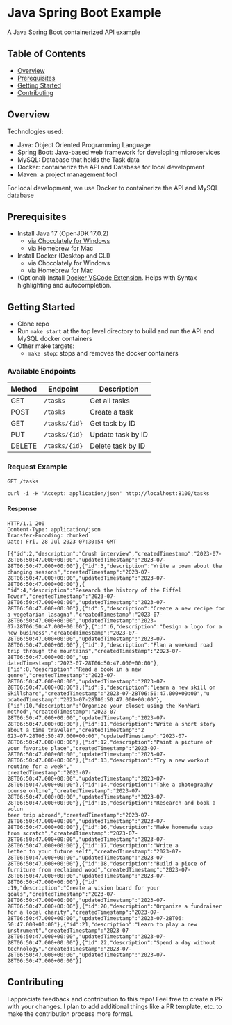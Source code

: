 # Java Spring Boot Example
A Java Spring Boot containerized API example


## Table of Contents

- [Overview](#overview)
- [Prerequisites](#prerequisites)
- [Getting Started](#getting-started)
- [Contributing](#contributing)

## Overview
Technologies used:
- Java: Object Oriented Programming Language
- Spring Boot: Java-based web framework for developing microservices
- MySQL: Database that holds the Task data
- Docker: containerize the API and Database for local development
- Maven: a project management tool

For local development, we use Docker to containerize the API and MySQL database

## Prerequisites

- Install Java 17 (OpenJDK 17.0.2)
    - [via Chocolately for Windows](https://community.chocolatey.org/packages/openjdk/17.0.2)
    - via Homebrew for Mac
- Install Docker (Desktop and CLI)
    - via Chocolately for Windows
    - via Homebrew for Mac
- (Optional) Install [Docker VSCode Extension](https://marketplace.visualstudio.com/items?itemName=ms-azuretools.vscode-docker). Helps with Syntax highlighting and autocompletion.

## Getting Started

- Clone repo
- Run `make start` at the top level directory to build and run the API and MySQL docker containers
- Other make targets:
    - `make stop`: stops and removes the docker containers

### Available Endpoints

| Method | Endpoint      | Description       |
|--------|---------------|-------------------|
| GET    | `/tasks`      | Get all tasks     |
| POST   | `/tasks`      | Create a task     |
| GET    | `/tasks/{id}` | Get task by ID    |
| PUT    | `/tasks/{id}` | Update task by ID |
| DELETE | `/tasks/{id}` | Delete task by ID |

###  Request Example

`GET /tasks`

    curl -i -H 'Accept: application/json' http://localhost:8100/tasks

#### Response

    HTTP/1.1 200 
    Content-Type: application/json
    Transfer-Encoding: chunked
    Date: Fri, 28 Jul 2023 07:30:54 GMT
    
    [{"id":2,"description":"Crush interview","createdTimestamp":"2023-07-28T06:50:47.000+00:00","updatedTimestamp":"2023-07-28T06:50:47.000+00:00"},{"id":3,"description":"Write a poem about the changing seasons","createdTimestamp":"2023-07-28T06:50:47.000+00:00","updatedTimestamp":"2023-07-28T06:50:47.000+00:00"},{
    "id":4,"description":"Research the history of the Eiffel Tower","createdTimestamp":"2023-07-28T06:50:47.000+00:00","updatedTimestamp":"2023-07-28T06:50:47.000+00:00"},{"id":5,"description":"Create a new recipe for a vegetarian lasagna","createdTimestamp":"2023-07-28T06:50:47.000+00:00","updatedTimestamp":"2023-
    07-28T06:50:47.000+00:00"},{"id":6,"description":"Design a logo for a new business","createdTimestamp":"2023-07-28T06:50:47.000+00:00","updatedTimestamp":"2023-07-28T06:50:47.000+00:00"},{"id":7,"description":"Plan a weekend road trip through the mountains","createdTimestamp":"2023-07-28T06:50:47.000+00:00","up
    datedTimestamp":"2023-07-28T06:50:47.000+00:00"},{"id":8,"description":"Read a book in a new genre","createdTimestamp":"2023-07-28T06:50:47.000+00:00","updatedTimestamp":"2023-07-28T06:50:47.000+00:00"},{"id":9,"description":"Learn a new skill on Skillshare","createdTimestamp":"2023-07-28T06:50:47.000+00:00","u
    pdatedTimestamp":"2023-07-28T06:50:47.000+00:00"},{"id":10,"description":"Organize your closet using the KonMari method","createdTimestamp":"2023-07-28T06:50:47.000+00:00","updatedTimestamp":"2023-07-28T06:50:47.000+00:00"},{"id":11,"description":"Write a short story about a time traveler","createdTimestamp":"2
    023-07-28T06:50:47.000+00:00","updatedTimestamp":"2023-07-28T06:50:47.000+00:00"},{"id":12,"description":"Paint a picture of your favorite place","createdTimestamp":"2023-07-28T06:50:47.000+00:00","updatedTimestamp":"2023-07-28T06:50:47.000+00:00"},{"id":13,"description":"Try a new workout routine for a week","
    createdTimestamp":"2023-07-28T06:50:47.000+00:00","updatedTimestamp":"2023-07-28T06:50:47.000+00:00"},{"id":14,"description":"Take a photography course online","createdTimestamp":"2023-07-28T06:50:47.000+00:00","updatedTimestamp":"2023-07-28T06:50:47.000+00:00"},{"id":15,"description":"Research and book a volun
    teer trip abroad","createdTimestamp":"2023-07-28T06:50:47.000+00:00","updatedTimestamp":"2023-07-28T06:50:47.000+00:00"},{"id":16,"description":"Make homemade soap from scratch","createdTimestamp":"2023-07-28T06:50:47.000+00:00","updatedTimestamp":"2023-07-28T06:50:47.000+00:00"},{"id":17,"description":"Write a
    letter to your future self","createdTimestamp":"2023-07-28T06:50:47.000+00:00","updatedTimestamp":"2023-07-28T06:50:47.000+00:00"},{"id":18,"description":"Build a piece of furniture from reclaimed wood","createdTimestamp":"2023-07-28T06:50:47.000+00:00","updatedTimestamp":"2023-07-28T06:50:47.000+00:00"},{"id"
    :19,"description":"Create a vision board for your goals","createdTimestamp":"2023-07-28T06:50:47.000+00:00","updatedTimestamp":"2023-07-28T06:50:47.000+00:00"},{"id":20,"description":"Organize a fundraiser for a local charity","createdTimestamp":"2023-07-28T06:50:47.000+00:00","updatedTimestamp":"2023-07-28T06:
    50:47.000+00:00"},{"id":21,"description":"Learn to play a new instrument","createdTimestamp":"2023-07-28T06:50:47.000+00:00","updatedTimestamp":"2023-07-28T06:50:47.000+00:00"},{"id":22,"description":"Spend a day without technology","createdTimestamp":"2023-07-28T06:50:47.000+00:00","updatedTimestamp":"2023-07-
    28T06:50:47.000+00:00"}]

## Contributing

I appreciate feedback and contribution to this repo! Feel free to create a PR with your changes. I plan to add additional things like a PR template, etc. to make the contribution process more formal.  
